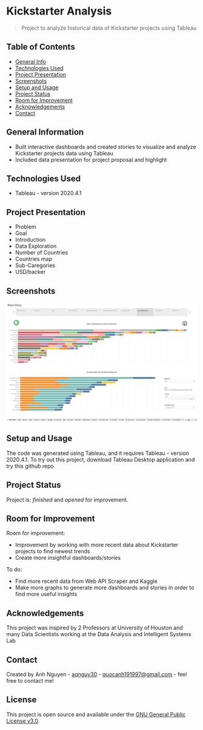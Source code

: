 # Kickstarter Analysis
> Project to analyze historical data of Kickstarter projects using Tableau   


## Table of Contents
* [General Info](#general-information)
* [Technologies Used](#technologies-used)
* [Project Presentation](#project-presentation)
* [Screenshots](#screenshots)
* [Setup and Usage](#setup-and-usage)
* [Project Status](#project-status)
* [Room for Improvement](#room-for-improvement)
* [Acknowledgements](#acknowledgements)
* [Contact](#contact)
<!-- * [License](#license) -->


## General Information
- Built interactive dashboards and created stories to visualize and analyze Kickstarter projects data using Tableau
- Included data presentation for project proposal and highlight


## Technologies Used
- Tableau - version 2020.4.1


## Project Presentation
- Problem
- Goal
- Introduction
- Data Exploration
- Number of Countries
- Countries map
- Sub-Caregories
- USD/backer


## Screenshots
![Example screenshot](./img/demo1.png)


## Setup and Usage
The code was generated using Tableau, and it requires Tableau - version 2020.4.1. To try out this project, download Tableau Desktop application and try this github repo


## Project Status
Project is: _finished_ and _opened_ for improvement.


## Room for Improvement
Room for improvement:
- Improvement by working with more recent data about Kickstarter projects to find newest trends
- Create more insightful dashboards/stories 

To do:
- Find more recent data from Web API Scraper and Kaggle  
- Make more graphs to generate more dashboards and stories in order to find more useful insights


## Acknowledgements
This project was inspired by 2 Professors at University of Houston and many Data Scientists working at the Data Analysis and Intelligent Systems Lab

## Contact
Created by Anh Nguyen - [aqnguy30](https://github.com/aqnguy30) - quocanh191997@gmail.com - feel free to contact me! 


## License
This project is open source and available under the [GNU General Public License v3.0](./LICENSE). 
